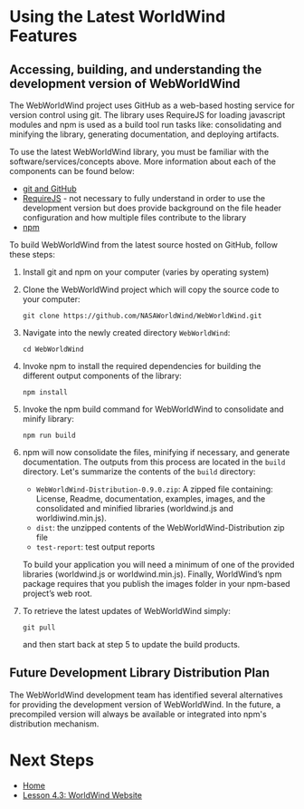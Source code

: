 <style>
    iframe {
        width: 100 vw;
        height: 700px;
    }
</style>
# Using the Latest WorldWind Features

## Accessing, building, and understanding the development version of WebWorldWind

The WebWorldWind project uses GitHub as a web-based hosting service for version control using git. The library uses RequireJS for loading javascript modules and npm is used as a build tool run tasks like: consolidating and minifying the library, generating documentation, and deploying artifacts.

To use the latest WebWorldWind library, you must be familiar with the software/services/concepts above. More information about each of the components can be found below:
 
 - [git and GitHub](https://product.hubspot.com/blog/git-and-github-tutorial-for-beginners)
 - [RequireJS](http://requirejs.org/) - not necessary to fully understand in order to use the development version but does provide background on the file header configuration and how multiple files contribute to the library
 - [npm](https://docs.npmjs.com/getting-started/what-is-npm)
 
To build WebWorldWind from the latest source hosted on GitHub, follow these steps:

1. Install git and npm on your computer (varies by operating system)

2. Clone the WebWorldWind project which will copy the source code to your computer:
    
    ```
    git clone https://github.com/NASAWorldWind/WebWorldWind.git
    ```
    
3. Navigate into the newly created directory `WebWorldWind`:

    ```
    cd WebWorldWind
    ```
    
4. Invoke npm to install the required dependencies for building the different output components of the library:

    ```
    npm install
    ```

5. Invoke the npm build command for WebWorldWind to consolidate and minify library:

    ```
    npm run build
    ```
    
6. npm will now consolidate the files, minifying if necessary, and generate documentation. The outputs from this process are located in the `build` directory. Let's summarize the contents of the `build` directory:

    - `WebWorldWind-Distribution-0.9.0.zip`: A zipped file containing: License, Readme, documentation, examples, images, and the consolidated and minified libraries (worldwind.js and worldiwind.min.js).
    - `dist`: the unzipped contents of the WebWorldWind-Distribution zip file
    - `test-report`: test output reports
    
    To build your application you will need a minimum of one of the provided libraries (worldwind.js or worldwind.min.js). Finally, WorldWind’s npm package requires that you publish the images folder in your npm-based project’s web root.
    
7. To retrieve the latest updates of WebWorldWind simply:

    ```
    git pull
    ```

    and then start back at step 5 to update the build products.
    
## Future Development Library Distribution Plan

The WebWorldWind development team has identified several alternatives for providing the development version of WebWorldWind. In the future, a precompiled version will always be available or integrated into npm's distribution mechanism.

# Next Steps
    
* [Home](../../)
* [Lesson 4.3: WorldWind Website](https://worldwind.arc.nasa.gov/)
